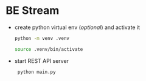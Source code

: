 # BE Stream

- create python virtual env (_optional_) and activate it

  ```bash
  python -m venv .venv

  source .venv/bin/activate
  ```

- start REST API server

  ```bash
   python main.py    
  ```
